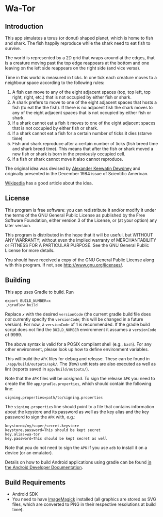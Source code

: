 Wa-Tor
======

Introduction
------------

This app simulates a torus (or donut) shaped planet, which is home to
fish and shark. The fish happily reproduce while the shark need to eat fish to survive.

The world is represented by a 2D grid that wraps around at the edges, that is a creature
moving past the top edge reappears at the bottom and one leaving on the left side reappears
on the right side (and vice versa).

Time in this world is measured in ticks. In one tick each creature moves to a neighbour space
according to the following rules:

  1. A fish can move to any of the eight adjacent spaces (top, top left, top right, right, etc.)
     that is not occupied by either fish or shark.
  2. A shark prefers to move to one of the eight adjacent spaces that hosts a fish (to eat the
     the fish). If there is no adjacent fish the shark moves to any of the eight adjacent spaces
     that is not occupied by either fish or shark.
  3. If a shark cannot eat a fish it moves to one of the eight adjacent spaces that is not
     occupied by either fish or shark.
  4. If a shark cannot eat a fish for a certain number of ticks it dies (starve time)
  5. Fish and shark reproduce after a certain number of ticks (fish breed time and shark breed
     time). This means that after the fish or shark moved a new fish or shark is born in the
     previously occupied cell.
  6. If a fish or shark cannot move it also cannot reproduce.

The original idea was devised by
[Alexander Keewatin Dewdney](https://en.wikipedia.org/wiki/Alexander_Dewdney)
and originally presented in the December 1984 issue of Scientific American.

[Wikipedia](https://en.wikipedia.org/wiki/Wa-Tor) has a good article about the idea.

License
-------

This program is free software: you can redistribute it and/or modify
it under the terms of the GNU General Public License as published by
the Free Software Foundation, either version 3 of the License, or
(at your option) any later version.

This program is distributed in the hope that it will be useful,
but WITHOUT ANY WARRANTY; without even the implied warranty of
MERCHANTABILITY or FITNESS FOR A PARTICULAR PURPOSE.  See the
GNU General Public License for more details.

You should have received a copy of the GNU General Public License
along with this program.  If not, see <http://www.gnu.org/licenses/>.

Building
--------

This app uses Gradle to build. Run

	export BUILD_NUMBER=x
	./gradlew build

Replace _`x`_ with the desired `versionCode` (the current gradle build file does _not_ currently
specify the `versionCode`; this will be changed in a future version). For now, a `versionCode` of 1
is recommended. If the gradle build script does not find the `BUILD_NUMBER` environment it assumes
a `versionCode` of 9999.

The above syntax is valid for a POSIX compliant shell (e.g., `bash`). For any other environment,
please look up how to define environment variables.

This will build the `APK` files for debug and release. These can be found in
`./app/build/outputs/apk/`. The (few) unit tests are also executed as well as lint (reports
saved in `app/build/outputs/`).

Note that the `APK` files will be _unsigned_. To sign the release `APK`  you need to create the
file `app/gradle.properties`, which should contain the following line:

	signing.properties=path/to/signing.properties

The `signing.properties` line should point to a file that contains information about the keystore
and its password as well as the key alias and the key password to sign the `APK` with, e.g.:

	keystore=/my/super/secret.keystore
	keystore.password=This should be kept secret
	key.alias=wa-tor
	key.password=This should be kept secret as well

Note that you do not need to sign the `APK` if you use `adb` to install it on a device (or an
emulator).

Details on how to build Android applications using gradle can be found
[in the Android Developer Documentation](http://developer.android.com/tools/building/building-cmdline.html).

Build Requirements
------------------

 * Android SDK
 * You need to have [ImageMagick](http://www.imagemagick.org) installed (all graphics are stored as
   SVG files, which are converted to PNG in their respective resolutions at build time).
